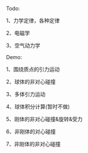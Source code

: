 Todo:

1、力学定律，各种定律

2、电磁学

3、空气动力学


Demo:

1、围绕质点的引力运动

2、球体的非对心碰撞

3、多体引力运动

4、球体积分计算(暂时不做)

5、刚体的非对心碰撞&旋转&受力

6、非刚体的对心碰撞

7、非刚体的非对心碰撞
